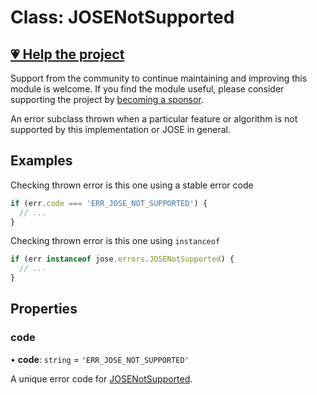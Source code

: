 # Class: JOSENotSupported

## [💗 Help the project](https://github.com/sponsors/panva)

Support from the community to continue maintaining and improving this module is welcome. If you find the module useful, please consider supporting the project by [becoming a sponsor](https://github.com/sponsors/panva).

An error subclass thrown when a particular feature or algorithm is not supported by this
implementation or JOSE in general.

## Examples

Checking thrown error is this one using a stable error code

```js
if (err.code === 'ERR_JOSE_NOT_SUPPORTED') {
  // ...
}
```

Checking thrown error is this one using `instanceof`

```js
if (err instanceof jose.errors.JOSENotSupported) {
  // ...
}
```

## Properties

### code

• **code**: `string` = `'ERR_JOSE_NOT_SUPPORTED'`

A unique error code for [JOSENotSupported](JOSENotSupported.md).
